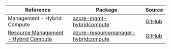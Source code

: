 | Reference | Package | Source |
|---|---|---|
|Management - Hybrid Compute|[azure-mgmt-hybridcompute](https://repo1.maven.org/maven2/com/microsoft/azure/hybridcompute/v2020_08_02/azure-mgmt-hybridcompute)|[GitHub](https://github.com/Azure/azure-sdk-for-java/blob/main/)|
|[Resource Management - Hybrid Compute](resourcemanager-hybridcompute-readme.md)|[azure-resourcemanager-hybridcompute](https://repo1.maven.org/maven2/com/azure/resourcemanager/azure-resourcemanager-hybridcompute)|[GitHub](https://github.com/Azure/azure-sdk-for-java/blob/main/sdk/hybridcompute/azure-resourcemanager-hybridcompute)|
